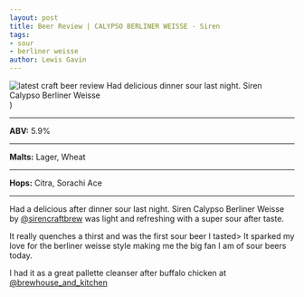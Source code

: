 ```yaml
---
layout: post
title: Beer Review | CALYPSO BERLINER WEISSE - Siren
tags: 
- sour
- berliner weisse
author: Lewis Gavin
---
```


![latest craft beer review Had delicious dinner sour last night. Siren Calypso Berliner Weisse](https://www.lewisgavin.co.uk/beermeupplease/images/2018-10-07-beer-review-had-delicious-dinner-sour-last-night-siren-calypso-berliner-weisse.png))

***
**ABV:** 5.9%

***
**Malts:**   Lager, Wheat

***
**Hops:**    Citra, Sorachi Ace

***

Had a delicious after dinner sour last night. Siren Calypso Berliner Weisse by [@sirencraftbrew](https://instagram.com/sirencraftbrew) was light and refreshing with a super sour after taste.

It really quenches a thirst and was the first sour beer I tasted> It sparked my love for the berliner weisse style making me the big fan I am of sour beers today.

I had it as a great pallette cleanser after buffalo chicken at [@brewhouse_and_kitchen](https://instagram.com/brewhouse_and_kitchen)

